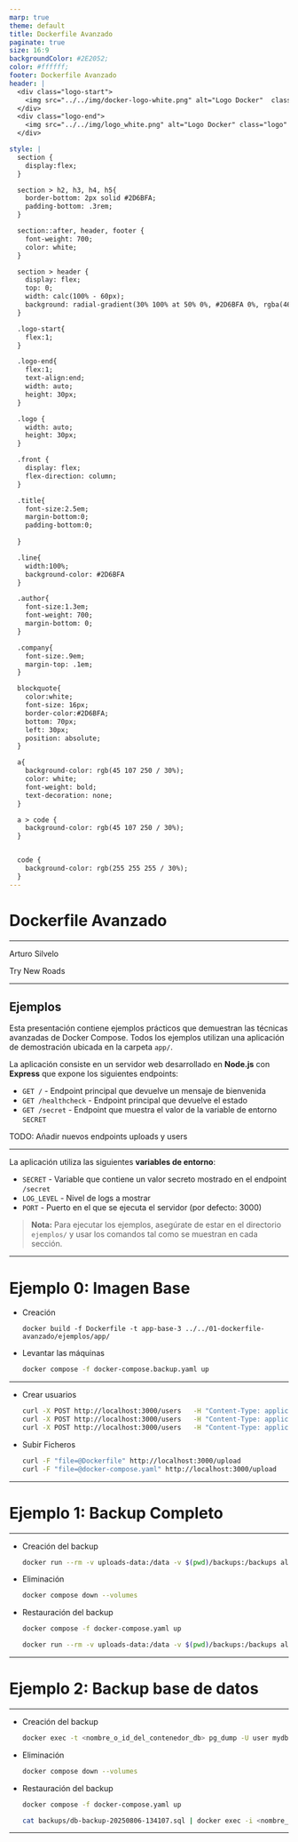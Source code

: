 ```yaml
---
marp: true
theme: default
title: Dockerfile Avanzado
paginate: true
size: 16:9
backgroundColor: #2E2052;
color: #ffffff;
footer: Dockerfile Avanzado
header: |
  <div class="logo-start">
    <img src="../../img/docker-logo-white.png" alt="Logo Docker"  class="logo"/>
  </div>
  <div class="logo-end">
    <img src="../../img/logo_white.png" alt="Logo Docker" class="logo" />
  </div>

style: |
  section {
    display:flex;
  }

  section > h2, h3, h4, h5{
    border-bottom: 2px solid #2D6BFA;
    padding-bottom: .3rem;
  }

  section::after, header, footer {
    font-weight: 700;
    color: white;
  }

  section > header {
    display: flex;
    top: 0;
    width: calc(100% - 60px);
    background: radial-gradient(30% 100% at 50% 0%, #2D6BFA 0%, rgba(46, 32, 82, 0.00) 100%);
  }

  .logo-start{
    flex:1;
  }

  .logo-end{
    flex:1;
    text-align:end;
    width: auto;
    height: 30px;
  }

  .logo {
    width: auto;
    height: 30px;
  }

  .front {
    display: flex;
    flex-direction: column;
  }

  .title{
    font-size:2.5em;
    margin-bottom:0;
    padding-bottom:0;
    
  }

  .line{
    width:100%;
    background-color: #2D6BFA
  }

  .author{
    font-size:1.3em;
    font-weight: 700;
    margin-bottom: 0;
  }

  .company{
    font-size:.9em;
    margin-top: .1em;
  }

  blockquote{
    color:white;
    font-size: 16px;
    border-color:#2D6BFA;
    bottom: 70px;
    left: 30px;
    position: absolute;
  }

  a{
    background-color: rgb(45 107 250 / 30%);
    color: white;
    font-weight: bold;
    text-decoration: none;
  }

  a > code {
    background-color: rgb(45 107 250 / 30%);
  }


  code {
    background-color: rgb(255 255 255 / 30%);
  }
---
```


  <!-- _paginate: skip -->

  <div class="front">
    <h1 class="title"> Dockerfile Avanzado </h1>
    <hr class="line"/>
    <p class="author">Arturo Silvelo</p>
    <p class="company">Try New Roads</p>
  </div>

---

## Ejemplos

Esta presentación contiene ejemplos prácticos que demuestran las técnicas avanzadas de Docker Compose. Todos los ejemplos utilizan una aplicación de demostración ubicada en la carpeta `app/`.

La aplicación consiste en un servidor web desarrollado en **Node.js** con **Express** que expone los siguientes endpoints:

- `GET /` - Endpoint principal que devuelve un mensaje de bienvenida
- `GET /healthcheck` - Endpoint principal que devuelve el estado
- `GET /secret` - Endpoint que muestra el valor de la variable de entorno `SECRET`

TODO: Añadir nuevos endpoints uploads y users

---

La aplicación utiliza las siguientes **variables de entorno**:

- `SECRET` - Variable que contiene un valor secreto mostrado en el endpoint `/secret`
- `LOG_LEVEL` - Nivel de logs a mostrar
- `PORT` - Puerto en el que se ejecuta el servidor (por defecto: 3000)

> **Nota:** Para ejecutar los ejemplos, asegúrate de estar en el directorio `ejemplos/` y usar los comandos tal como se muestran en cada sección.

---

# Ejemplo 0: Imagen Base

- Creación

  ```
  docker build -f Dockerfile -t app-base-3 ../../01-dockerfile-avanzado/ejemplos/app/
  ```

- Levantar las máquinas

  ```bash
  docker compose -f docker-compose.backup.yaml up
  ```

---

- Crear usuarios

  ```bash
  curl -X POST http://localhost:3000/users   -H "Content-Type: application/json"   -d '{"name":"Ana García","email":"ana@example.com"}'
  curl -X POST http://localhost:3000/users   -H "Content-Type: application/json"   -d '{"name":"Marta López","email":"marta.lopez@correo.org"}'
  curl -X POST http://localhost:3000/users   -H "Content-Type: application/json"   -d '{"name":"Luis Pérez","email":"luisperez@email.com"}'
  ```

- Subir Ficheros

  ```bash
  curl -F "file=@Dockerfile" http://localhost:3000/upload
  curl -F "file=@docker-compose.yaml" http://localhost:3000/upload
  ```

---

# Ejemplo 1: Backup Completo

---

- Creación del backup

  ```bash
  docker run --rm -v uploads-data:/data -v $(pwd)/backups:/backups alpine tar czvf /backups/uploads-backup-$(date +%Y%m%d-%H%M%S).tar.gz -C /data .
  ```

- Eliminación

  ```bash
  docker compose down --volumes
  ```

- Restauración del backup

  ```bash
  docker compose -f docker-compose.yaml up

  docker run --rm -v uploads-data:/data -v $(pwd)/backups:/backups alpine sh -c "tar xzvf /backups/uploads-backup-xxxx-xxx.tar -C /data"
  ```

---

# Ejemplo 2: Backup base de datos

---

- Creación del backup

  ```bash
  docker exec -t <nombre_o_id_del_contenedor_db> pg_dump -U user mydb > backups/db-backup-$(date +%Y%m%d-%H%M%S).sql
  ```

- Eliminación

  ```bash
  docker compose down --volumes
  ```

- Restauración del backup

  ```bash
  docker compose -f docker-compose.yaml up

  cat backups/db-backup-20250806-134107.sql | docker exec -i <nombre_contenedor_db> psql -U user mydb
  ```

---
